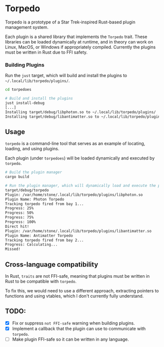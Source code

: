 # Torpedo

Torpedo is a prototype of a Star Trek-inspired Rust-based plugin management system.

Each plugin is a shared library that implements the `Torpedo` trait. These libraries can be loaded dynamically at runtime, and in theory can work on Linux, MacOS, or Windows if appropriately compiled. Currently the plugins must be written in Rust due to FFI safety.

### Building Plugins

Run the `just` target, which will build and install the plugins to `~/.local/lib/torpedo/plugins/`.

```bash
cd torpedoes

# Build and install the plugins
just install-debug
[...]
Installing target/debug/libphoton.so to ~/.local/lib/torpedo/plugins/
Installing target/debug/libantimatter.so to ~/.local/lib/torpedo/plugins/
```

## Usage

`torpedo` is a command-line tool that serves as an example of locating, loading, and using plugins.

Each plugin (under `torpedoes`) will be loaded dynamically and executed by `torpedo`.

```bash
# Build the plugin manager
cargo build

# Run the plugin manager, which will dynamically load and execute the plugins
target/debug/torpedo
Plugin: /var/home/stone/.local/lib/torpedo/plugins/libphoton.so
Plugin Name: Photon Torpedo
Tracking torpedo fired from bay 1...
Progress: 25%
Progress: 50%
Progress: 75%
Progress: 100%
Direct hit!
Plugin: /var/home/stone/.local/lib/torpedo/plugins/libantimatter.so
Plugin Name: Antimatter Torpedo
Tracking torpedo fired from bay 2...
Progress: Calculating...
Missed!
```

## Cross-language compatibility

In Rust, `traits` are not FFI-safe, meaning that plugins must be written in Rust to be compatible with `torpedo`.

To fix this, we would need to use a different approach, extracting pointers to functions and using vtables, which I don't currently fully understand.

## TODO:

- [x] Fix or suppress `not FFI-safe` warning when building plugins.
- [x] Implement a callback that the plugin can use to communicate with `torpedo`.
- [ ] Make plugin FFI-safe so it can be written in any language.

